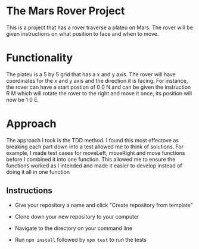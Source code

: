 # The Mars Rover Project

This is a project that has a rover traverse a plateu on Mars. The rover will be given instructions on what position to face and when to move.

# Functionality
The plateu is a 5 by 5 grid that has a x and y axis. The rover will have coordinates for the x and y axis and the direction it is facing. For instance, the rover can have a start postion of 0 0 N and can be given the instruction R M which will rotate the rover to the right and move it once, its position will now be 1 0 E.

# Approach
The approach I took is the TDD method. I found this most effectove as breaking each part down into a test allowed me to think of solutions. For example, I made test cases for moveLeft, moveRight and move functions before I combined it into one function. This allowed me to ensure the functions worked as I intended and made it easier to develop instead of doing it all in one function

## Instructions

- Give your repository a name and click "Create repository from template"

- Clone down your new repository to your computer

- Navigate to the directory on your command line

- Run `npm install` followed by `npm test` to run the tests

